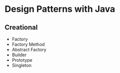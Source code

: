 # Design Patterns with Java
## Creational
- Factory
- Factory Method
- Abstract Factory
- Builder
- Prototype
- Singleton